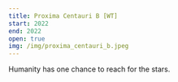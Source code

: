 ```yaml
---
title: Proxima Centauri B [WT]
start: 2022
end: 2022
open: true
img: /img/proxima_centauri_b.jpeg
---
```


Humanity has one chance to reach for the stars.
